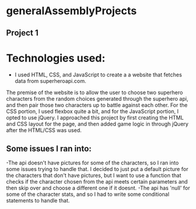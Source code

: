 # generalAssemblyProjects

## Project 1

# Technologies used:

* I used HTML, CSS, and JavaScript to create a a website that fetches data from superheroapi.com.

The premise of the website is to allow the user to choose two superhero characters from the random choices generated through the superhero api, and then pair those two characters up to battle against each other.
For the CSS portion, I used flexbox quite a bit, and for the JavaScript portion, I opted to use jQuery. I approached this project by first creating the HTML and CSS layout for the page, and then added game logic in through jQuery after the HTML/CSS was used.

## Some issues I ran into: 
-The api doesn't have pictures for some of the characters, so I ran into some issues trying to handle that. I decided to just put a default picture for the characters that don't have pictures, but I want to use a function that checks if the character chosen from the api meets certain parameters and then skip over and choose a different one if it doesnt.
-The api has 'null' for some of the character stats, and so I had to write some conditional statements to handle that.
